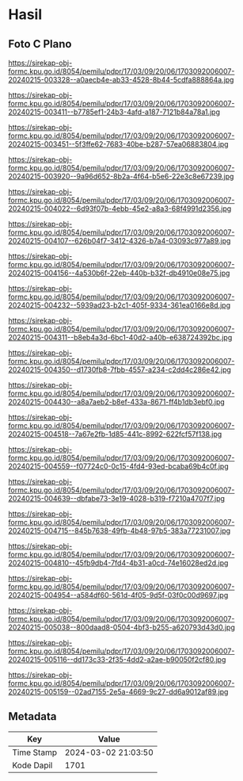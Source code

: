 # Hasil

## Foto C Plano

https://sirekap-obj-formc.kpu.go.id/8054/pemilu/pdpr/17/03/09/20/06/1703092006007-20240215-003328--a0aecb4e-ab33-4528-8b44-5cdfa888864a.jpg

https://sirekap-obj-formc.kpu.go.id/8054/pemilu/pdpr/17/03/09/20/06/1703092006007-20240215-003411--b7785ef1-24b3-4afd-a187-7121b84a78a1.jpg

https://sirekap-obj-formc.kpu.go.id/8054/pemilu/pdpr/17/03/09/20/06/1703092006007-20240215-003451--5f3ffe62-7683-40be-b287-57ea06883804.jpg

https://sirekap-obj-formc.kpu.go.id/8054/pemilu/pdpr/17/03/09/20/06/1703092006007-20240215-003920--9a96d652-8b2a-4f64-b5e6-22e3c8e67239.jpg

https://sirekap-obj-formc.kpu.go.id/8054/pemilu/pdpr/17/03/09/20/06/1703092006007-20240215-004022--6d93f07b-4ebb-45e2-a8a3-68f4991d2356.jpg

https://sirekap-obj-formc.kpu.go.id/8054/pemilu/pdpr/17/03/09/20/06/1703092006007-20240215-004107--626b04f7-3412-4326-b7a4-03093c977a89.jpg

https://sirekap-obj-formc.kpu.go.id/8054/pemilu/pdpr/17/03/09/20/06/1703092006007-20240215-004156--4a530b6f-22eb-440b-b32f-db4910e08e75.jpg

https://sirekap-obj-formc.kpu.go.id/8054/pemilu/pdpr/17/03/09/20/06/1703092006007-20240215-004232--5939ad23-b2c1-405f-9334-361ea0166e8d.jpg

https://sirekap-obj-formc.kpu.go.id/8054/pemilu/pdpr/17/03/09/20/06/1703092006007-20240215-004311--b8eb4a3d-6bc1-40d2-a40b-e638724392bc.jpg

https://sirekap-obj-formc.kpu.go.id/8054/pemilu/pdpr/17/03/09/20/06/1703092006007-20240215-004350--d1730fb8-7fbb-4557-a234-c2dd4c286e42.jpg

https://sirekap-obj-formc.kpu.go.id/8054/pemilu/pdpr/17/03/09/20/06/1703092006007-20240215-004430--a8a7aeb2-b8ef-433a-8671-ff4b1db3ebf0.jpg

https://sirekap-obj-formc.kpu.go.id/8054/pemilu/pdpr/17/03/09/20/06/1703092006007-20240215-004518--7a67e2fb-1d85-441c-8992-622fcf57f138.jpg

https://sirekap-obj-formc.kpu.go.id/8054/pemilu/pdpr/17/03/09/20/06/1703092006007-20240215-004559--f07724c0-0c15-4fd4-93ed-bcaba69b4c0f.jpg

https://sirekap-obj-formc.kpu.go.id/8054/pemilu/pdpr/17/03/09/20/06/1703092006007-20240215-004639--dbfabe73-3e19-4028-b319-f7210a4707f7.jpg

https://sirekap-obj-formc.kpu.go.id/8054/pemilu/pdpr/17/03/09/20/06/1703092006007-20240215-004715--845b7638-49fb-4b48-97b5-383a77231007.jpg

https://sirekap-obj-formc.kpu.go.id/8054/pemilu/pdpr/17/03/09/20/06/1703092006007-20240215-004810--45fb9db4-7fd4-4b31-a0cd-74e16028ed2d.jpg

https://sirekap-obj-formc.kpu.go.id/8054/pemilu/pdpr/17/03/09/20/06/1703092006007-20240215-004954--a584df60-561d-4f05-9d5f-03f0c00d9697.jpg

https://sirekap-obj-formc.kpu.go.id/8054/pemilu/pdpr/17/03/09/20/06/1703092006007-20240215-005038--800daad8-0504-4bf3-b255-a620793d43d0.jpg

https://sirekap-obj-formc.kpu.go.id/8054/pemilu/pdpr/17/03/09/20/06/1703092006007-20240215-005116--dd173c33-2f35-4dd2-a2ae-b90050f2cf80.jpg

https://sirekap-obj-formc.kpu.go.id/8054/pemilu/pdpr/17/03/09/20/06/1703092006007-20240215-005159--02ad7155-2e5a-4669-9c27-dd6a9012af89.jpg


## Metadata

| Key        | Value               |
| ---------- | ------------------- |
| Time Stamp | 2024-03-02 21:03:50 |
| Kode Dapil | 1701                |



